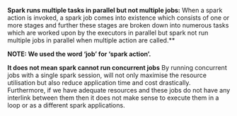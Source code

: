 

**Spark runs multiple tasks in parallel but not multiple jobs:**
When a spark action is invoked, a spark job comes into existence which consists of one or more stages and further these stages are broken down into numerous tasks which are worked upon by the executors in parallel but spark not run multiple jobs in parallel when multiple action are called.**

**NOTE: We used the word ‘job’ for ‘spark action’.**

**It does not mean spark cannot run concurrent jobs**
By running concurrent jobs with a single spark session, will not only maximise the resource utilisation but also reduce application time and cost drastically. Furthermore, if we have adequate resources and these jobs do not have any interlink between them then it does not make sense to execute them in a loop or as a different spark applications.


<!--stackedit_data:
eyJoaXN0b3J5IjpbOTg0MzQzNTU3LC0xODA1NjA5MDQ3LC03ND
czMDQ0MDUsLTE5NjUyMDY2MywtMjA4ODc0NjYxMiwtMTAzMzU3
NzE3MCw5NTM3NzE5NTgsMzUwNjc5MzMxLDU4NzYxNjU3LDM2Mj
kxNTc3MSwxNDg4MzQ1ODIwLC00OTMzMjM2MjUsLTEyNzg0NjY3
NywtOTk5MDMwMzIyLC0xNzA2NzMxOTkyLDkwNzg5NzcyMiwtMT
M0MzU4MDA3NiwtMTg3Mjc1OTY1OSw2NzkzMzIzNjUsLTQwMzk3
NzQ2MV19
-->